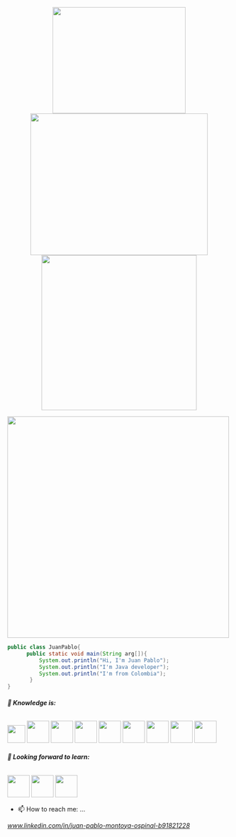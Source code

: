 

<p align="center">
  <img height="240" width="300" src="https://user-images.githubusercontent.com/62717509/152604581-2d6d0790-2a2d-460a-b015-cffe2d079378.png" />
 <img height="320"  width="400" src="https://github-readme-stats.vercel.app/api?username=juanpablommm&show_icons=true&theme=synthwave" />
 <img width="350" src="https://github-readme-stats.vercel.app/api/top-langs/?username=anuraghazra&layout=compact&theme=synthwave" />
  </p>
  
  
  <p align="left"> 
  <img width="500" src="https://github-profile-trophy.vercel.app/?username=juanpablommm&row=1&column=5&theme=synthwave" />
</p>
 
<p align="left"> 
  
  ```java
 public class JuanPablo{
        public static void main(String arg[]){
            System.out.println("Hi, I'm Juan Pablo");
            System.out.println("I'm Java developer");
            System.out.println("I'm from Colombia");
         }
}
  ```
</p>





###### **🌱 Knowledge is:**


<code><img height="40" src="https://www.vectorlogo.zone/logos/java/java-horizontal.svg"></code>
<code><img height="50" src="https://www.vectorlogo.zone/logos/sqlite/sqlite-ar21.svg"></code>
<code><img height="50" src="https://www.vectorlogo.zone/logos/mysql/mysql-ar21.svg"></code>
<code><img height="50" src="https://www.vectorlogo.zone/logos/firebase/firebase-ar21.svg"></code>
<code><img height="50" src="https://www.vectorlogo.zone/logos/w3_html5/w3_html5-ar21.svg"></code>
<code><img height="50" src="https://www.vectorlogo.zone/logos/w3_css/w3_css-ar21.svg"></code>
<code><img height="50" src="https://www.vectorlogo.zone/logos/linux/linux-ar21.svg"></code>
<code><img height="50" src="https://www.vectorlogo.zone/logos/javascript/javascript-ar21.svg"></code>
<code><img height="50" src="https://www.vectorlogo.zone/logos/git-scm/git-scm-ar21.svg"></code>



###### **🌱 Looking forward to learn:**


<code><img height="50" src="https://www.vectorlogo.zone/logos/google_cloud/google_cloud-ar21.svg"></code>
<code><img height="50" src="https://www.vectorlogo.zone/logos/ruby-lang/ruby-lang-ar21.svg"></code>
<code><img height="50" src="https://www.vectorlogo.zone/logos/php/php-ar21.svg"></code>





- 📫 How to reach me: ...


_www.linkedin.com/in/juan-pablo-montoya-ospinal-b91821228_





